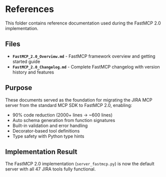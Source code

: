 # References

This folder contains reference documentation used during the FastMCP 2.0 implementation.

## Files

- **`FastMCP_2.0_Overview.md`** - FastMCP framework overview and getting started guide
- **`FastMCP_2.0_Changelog.md`** - Complete FastMCP changelog with version history and features

## Purpose

These documents served as the foundation for migrating the JIRA MCP server from the standard MCP SDK to FastMCP 2.0, enabling:

- 90% code reduction (2000+ lines → ~600 lines)
- Auto schema generation from function signatures
- Built-in validation and error handling
- Decorator-based tool definitions
- Type safety with Python type hints

## Implementation Result

The FastMCP 2.0 implementation (`server_fastmcp.py`) is now the default server with all 47 JIRA tools fully functional.